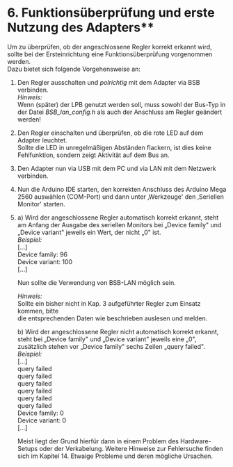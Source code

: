 # 6. Funktionsüberprüfung und erste Nutzung des Adapters** #

Um zu überprüfen, ob der angeschlossene Regler korrekt erkannt wird,
sollte bei der Ersteinrichtung eine Funktionsüberprüfung vorgenommen
werden.  
Dazu bietet sich folgende Vorgehensweise an:

1.  Den Regler ausschalten und *polrichtig* mit dem Adapter via BSB
    verbinden.  
    *Hinweis:*  
    Wenn (später) der LPB genutzt werden soll, muss sowohl der Bus-Typ
    in der Datei *BSB\_lan\_config.h* als auch der Anschluss am Regler
    geändert werden!

2.  Den Regler einschalten und überprüfen, ob die rote LED auf dem
    Adapter leuchtet.  
    Sollte die LED in unregelmäßigen Abständen flackern, ist dies keine
    Fehlfunktion, sondern zeigt Aktivität auf dem Bus an.

3.  Den Adapter nun via USB mit dem PC und via LAN mit dem Netzwerk
    verbinden.

4.  Nun die Arduino IDE starten, den korrekten Anschluss des Arduino
    Mega 2560 auswählen (COM-Port) und dann unter ‚Werkzeuge' den
    ‚Seriellen Monitor' starten.

5.  a\) Wird der angeschlossene Regler automatisch korrekt erkannt, steht am
    Anfang der Ausgabe des seriellen Monitors bei „Device family" und
    „Device variant" jeweils ein Wert, der nicht „0" ist.  
    *Beispiel:*  
    \[...\]  
    Device family: 96  
    Device variant: 100  
    \[...\]

    Nun sollte die Verwendung von BSB-LAN möglich sein.

    *Hinweis:*  
    Sollte ein bisher nicht in Kap. 3 aufgeführter Regler zum Einsatz kommen, bitte  
    die entsprechenden Daten wie beschrieben auslesen und melden.

    b\) Wird der angeschlossene Regler nicht automatisch korrekt erkannt,
    steht bei „Device family" und „Device variant" jeweils eine „0",
    zusätzlich stehen vor „Device family" sechs Zeilen „query failed".  
    *Beispiel:*  
    \[...\]  
    query failed  
    query failed  
    query failed  
    query failed  
    query failed  
    query failed  
    Device family: 0  
    Device variant: 0  
    \[...\]

    Meist liegt der Grund hierfür dann in einem Problem des
    Hardware-Setups oder der Verkabelung. Weitere Hinweise zur
    Fehlersuche finden sich im Kapitel 14. Etwaige Probleme und deren
    mögliche Ursachen.
